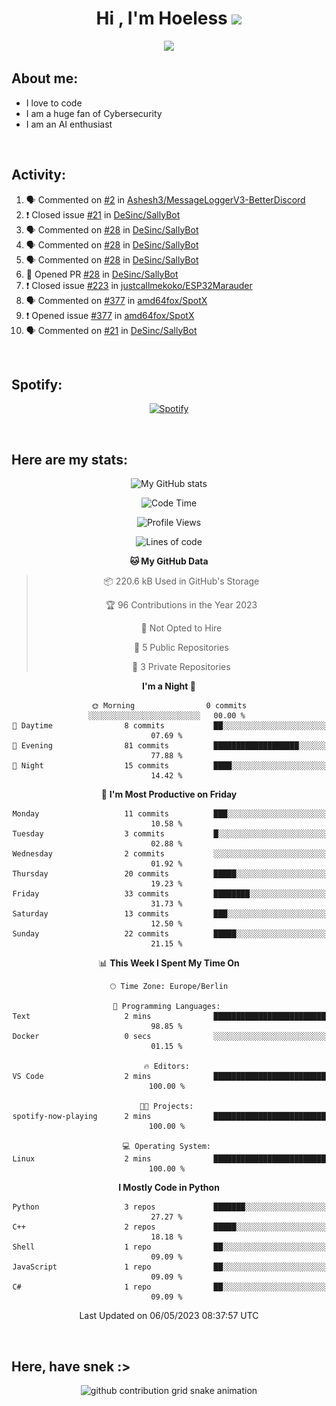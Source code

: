 <h1 align="center">Hi , I'm Hoeless <img src="https://media.giphy.com/media/hvRJCLFzcasrR4ia7z/giphy.gif" width="35"></h1>
<p align="center">
  <a href="https://git.io/typing-svg"><img src="https://readme-typing-svg.demolab.com?font=Roboto+Mono&weight=300&size=28&duration=4000&pause=100&color=C109F7&center=true&vCenter=true&width=580&height=127&lines=I'm+a+programmer;I'm+an+AI+enthusiast;I'm+a+big+fan+of+Neural+Networks;I'm+interested+in+Computer+Science;I+love+Cybersecurity;By+the+way+I+use+Arch+%F0%9F%92%80"></a>
</p>

## About me:

- I love to code
- I am a huge fan of Cybersecurity
- I am an AI enthusiast 

<br>

## Activity:

  <!--START_SECTION:activity-->
1. 🗣 Commented on [#2](https://github.com/Ashesh3/MessageLoggerV3-BetterDiscord/issues/2) in [Ashesh3/MessageLoggerV3-BetterDiscord](https://github.com/Ashesh3/MessageLoggerV3-BetterDiscord)
2. ❗️ Closed issue [#21](https://github.com/DeSinc/SallyBot/issues/21) in [DeSinc/SallyBot](https://github.com/DeSinc/SallyBot)
3. 🗣 Commented on [#28](https://github.com/DeSinc/SallyBot/issues/28) in [DeSinc/SallyBot](https://github.com/DeSinc/SallyBot)
4. 🗣 Commented on [#28](https://github.com/DeSinc/SallyBot/issues/28) in [DeSinc/SallyBot](https://github.com/DeSinc/SallyBot)
5. 🗣 Commented on [#28](https://github.com/DeSinc/SallyBot/issues/28) in [DeSinc/SallyBot](https://github.com/DeSinc/SallyBot)
6. 💪 Opened PR [#28](https://github.com/DeSinc/SallyBot/pull/28) in [DeSinc/SallyBot](https://github.com/DeSinc/SallyBot)
7. ❗️ Closed issue [#223](https://github.com/justcallmekoko/ESP32Marauder/issues/223) in [justcallmekoko/ESP32Marauder](https://github.com/justcallmekoko/ESP32Marauder)
8. 🗣 Commented on [#377](https://github.com/amd64fox/SpotX/issues/377) in [amd64fox/SpotX](https://github.com/amd64fox/SpotX)
9. ❗️ Opened issue [#377](https://github.com/amd64fox/SpotX/issues/377) in [amd64fox/SpotX](https://github.com/amd64fox/SpotX)
10. 🗣 Commented on [#21](https://github.com/DeSinc/SallyBot/issues/21) in [DeSinc/SallyBot](https://github.com/DeSinc/SallyBot)
  <!--END_SECTION:activity-->

<br>

## Spotify:

<div align="center">

[![Spotify](https://whois-hoeless.vercel.app/api/spotify)](https://open.spotify.com/user/heanchenhorst)
</div>

<br>

## Here are my stats:

<div align="center">
  
![My GitHub stats](https://github-readme-stats.vercel.app/api?username=whois-hoeless&count_private=true&show_icons=true&theme=radical)
<!--START_SECTION:waka-->
![Code Time](http://img.shields.io/badge/Code%20Time-18%20mins-blue)

![Profile Views](http://img.shields.io/badge/Profile%20Views-3-blue)

![Lines of code](https://img.shields.io/badge/From%20Hello%20World%20I%27ve%20Written-22.2%20thousand%20lines%20of%20code-blue)

**🐱 My GitHub Data** 

> 📦 220.6 kB Used in GitHub's Storage 
 > 
> 🏆 96 Contributions in the Year 2023
 > 
> 🚫 Not Opted to Hire
 > 
> 📜 5 Public Repositories 
 > 
> 🔑 3 Private Repositories 
 > 
**I'm a Night 🦉** 

```text
🌞 Morning                0 commits           ░░░░░░░░░░░░░░░░░░░░░░░░░   00.00 % 
🌆 Daytime                8 commits           ██░░░░░░░░░░░░░░░░░░░░░░░   07.69 % 
🌃 Evening                81 commits          ███████████████████░░░░░░   77.88 % 
🌙 Night                  15 commits          ████░░░░░░░░░░░░░░░░░░░░░   14.42 % 
```
📅 **I'm Most Productive on Friday** 

```text
Monday                   11 commits          ███░░░░░░░░░░░░░░░░░░░░░░   10.58 % 
Tuesday                  3 commits           █░░░░░░░░░░░░░░░░░░░░░░░░   02.88 % 
Wednesday                2 commits           ░░░░░░░░░░░░░░░░░░░░░░░░░   01.92 % 
Thursday                 20 commits          █████░░░░░░░░░░░░░░░░░░░░   19.23 % 
Friday                   33 commits          ████████░░░░░░░░░░░░░░░░░   31.73 % 
Saturday                 13 commits          ███░░░░░░░░░░░░░░░░░░░░░░   12.50 % 
Sunday                   22 commits          █████░░░░░░░░░░░░░░░░░░░░   21.15 % 
```


📊 **This Week I Spent My Time On** 

```text
🕑︎ Time Zone: Europe/Berlin

💬 Programming Languages: 
Text                     2 mins              █████████████████████████   98.85 % 
Docker                   0 secs              ░░░░░░░░░░░░░░░░░░░░░░░░░   01.15 % 

🔥 Editors: 
VS Code                  2 mins              █████████████████████████   100.00 % 

🐱‍💻 Projects: 
spotify-now-playing      2 mins              █████████████████████████   100.00 % 

💻 Operating System: 
Linux                    2 mins              █████████████████████████   100.00 % 
```

**I Mostly Code in Python** 

```text
Python                   3 repos             ███████░░░░░░░░░░░░░░░░░░   27.27 % 
C++                      2 repos             █████░░░░░░░░░░░░░░░░░░░░   18.18 % 
Shell                    1 repo              ██░░░░░░░░░░░░░░░░░░░░░░░   09.09 % 
JavaScript               1 repo              ██░░░░░░░░░░░░░░░░░░░░░░░   09.09 % 
C#                       1 repo              ██░░░░░░░░░░░░░░░░░░░░░░░   09.09 % 
```




 Last Updated on 06/05/2023 08:37:57 UTC
<!--END_SECTION:waka-->
</div>
<br>

## Here, have snek :>
<div align="center">
<picture>
  <source media="(prefers-color-scheme: dark)" srcset="https://raw.githubusercontent.com/whois-hoeless/whois-hoeless/output/github-contribution-grid-snake-dark.svg">
  <source media="(prefers-color-scheme: light)" srcset="https://raw.githubusercontent.com/whois-hoeless/whois-hoeless/output/github-contribution-grid-snake.svg">
  <img alt="github contribution grid snake animation" src="https://raw.githubusercontent.com/whois-hoeless/whois-hoeless/output/github-contribution-grid-snake.svg">
</div>

